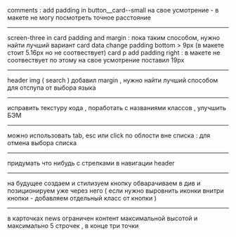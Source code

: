 comments :
add padding in button\_\_card--small на свое усмотрение - в макете не могу посмотреть точное расстояние

---

screen-three in card padding and margin : пока таким способом, нужно найти лучший вариант
card data change padding bottom > 9px (в макете стоит 5.16px но не соотвествует)
card p add padding right : в макете не соотвествует по этому на свое усмотрение поставил 19px

---

header img ( search ) добавил margin , нужно найти лучший способом для отспупа от выбора языка

---

исправить текстуру кода , поработать с названиями классов , улучшить БЭМ

---

можно использовать tab, esc или click по облости вне списка : для отмена выбора списка

---

придумать что нибудь с стрелками в навигации header

---

на будущее создаем и стилизуем кнопку обварачиваем в див и позиционируем уже через него ( если нужно выровнить иконки внитри кнопки - добавляем отдельный класс от кнопки )

---

в карточках news ограничен контент максимальной высотой и максимально 5 строчек , в конце три точки
